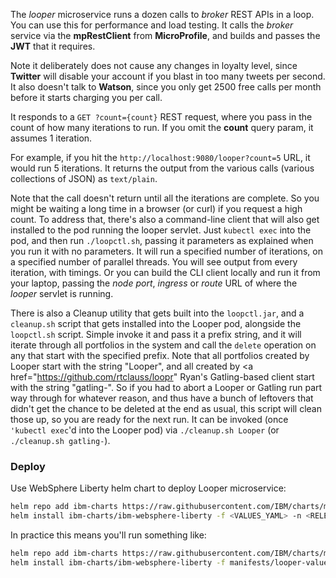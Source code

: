 <!--
       Copyright 2017-2020 IBM Corp All Rights Reserved
       Copyright 2021-2024 Kyndryl, All Rights Reserved

   Licensed under the Apache License, Version 2.0 (the "License");
   you may not use this file except in compliance with the License.
   You may obtain a copy of the License at

       http://www.apache.org/licenses/LICENSE-2.0

   Unless required by applicable law or agreed to in writing, software
   distributed under the License is distributed on an "AS IS" BASIS,
   WITHOUT WARRANTIES OR CONDITIONS OF ANY KIND, either express or implied.
   See the License for the specific language governing permissions and
   limitations under the License.
-->

The *looper* microservice runs a dozen calls to *broker* REST APIs in a loop.  You can use this for
performance and load testing.  It calls the *broker* service via the **mpRestClient** from
**MicroProfile**, and builds and passes the **JWT** that it requires.

Note it deliberately does not cause any changes in loyalty level, since **Twitter** will disable your
account if you blast in too many tweets per second.  It also doesn't talk to **Watson**, since you only
get 2500 free calls per month before it starts charging you per call.

It responds to a `GET ?count={count}` REST request, where you pass in the count of how many iterations
to run.  If you omit the **count** query param, it assumes 1 iteration.

For example, if you hit the `http://localhost:9080/looper?count=5` URL, it would run 5 iterations.  It
returns the output from the various calls (various collections of JSON) as `text/plain`.

Note that the call doesn't return until all the iterations are complete.  So you might be waiting a
long time in a browser (or curl) if you request a high count.  To address that, there's also a
command-line client that will also get installed to the pod running the looper servlet.  Just
`kubectl exec` into the pod, and then run `./loopctl.sh`, passing it parameters as explained when you
run it with no parameters.  It will run a specified number of iterations, on a specified number of
parallel threads.  You will see output from every iteration, with timings.  Or you can build the
CLI client locally and run it from your laptop, passing the *node port*, *ingress* or *route* URL of
where the *looper* servlet is running.

There is also a Cleanup utility that gets built into the `loopctl.jar`, and a `cleanup.sh` script that
gets installed into the Looper pod, alongside the `loopctl.sh` script.  Simple invoke it and pass it
a prefix string, and it will iterate through all portfolios in the system and call the `delete`
operation on any that start with the specified prefix.  Note that all portfolios created by Looper
start with the string "Looper", and all created by <a href="https://github.com/rtclauss/loopr" Ryan's
Gatling-based client</a> start with the string "gatling-".  So if you had to abort a Looper or
Gatling run part way through for whatever reason, and thus have a bunch of leftovers that didn't get
the chance to be deleted at the end as usual, this script will clean those up, so you are ready for
the next run.  It can be invoked (once `'kubectl exec`'d into the Looper pod) via `./cleanup.sh Looper`
(or `./cleanup.sh gatling-`).

### Deploy

Use WebSphere Liberty helm chart to deploy Looper microservice:
```bash
helm repo add ibm-charts https://raw.githubusercontent.com/IBM/charts/master/repo/stable/
helm install ibm-charts/ibm-websphere-liberty -f <VALUES_YAML> -n <RELEASE_NAME> --tls
```

In practice this means you'll run something like:
```bash
helm repo add ibm-charts https://raw.githubusercontent.com/IBM/charts/master/repo/stable/
helm install ibm-charts/ibm-websphere-liberty -f manifests/looper-values.yaml -n looper --namespace stock-trader --tls
```

